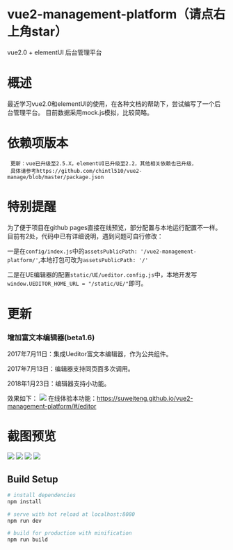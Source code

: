 # vue2-management-platform（请点右上角star）
vue2.0 + elementUI 后台管理平台

# 概述
最近学习vue2.0和elementUI的使用，在各种文档的帮助下，尝试编写了一个后台管理平台。
目前数据采用mock.js模拟，比较简略。
# 依赖项版本
  
     更新：vue已升级至2.5.X，elementUI已升级至2.2，其他相关依赖也已升级，
     具体请参考https://github.com/chintl510/vue2-manage/blob/master/package.json
     
     
# 特别提醒
 为了便于项目在github pages直接在线预览，部分配置与本地运行配置不一样。目前有2处，代码中已有详细说明，遇到问题可自行修改：
 
 一是在`config/index.js`中的`assetsPublicPath: '/vue2-management-platform/'`,本地打包可改为`assetsPublicPath: '/'`
 
 二是在UE编辑器的配置`static/UE/ueditor.config.js`中，本地开发写`window.UEDITOR_HOME_URL = "/static/UE/"`即可。
# 更新
### 增加富文本编辑器(beta1.6)

2017年7月11日：集成Ueditor富文本编辑器，作为公共组件。

2017年7月13日：编辑器支持同页面多次调用。

2018年1月23日：编辑器支持小功能。

效果如下：
![](http://images2015.cnblogs.com/blog/1023587/201707/1023587-20170711213454306-1844528970.png)
在线体验本功能：https://suweiteng.github.io/vue2-management-platform/#/editor
 
# 截图预览
![](http://images2015.cnblogs.com/blog/1023587/201704/1023587-20170417163412243-1686976549.png)
![](http://images2015.cnblogs.com/blog/1023587/201704/1023587-20170417163442727-1202100665.png)
![](http://images2015.cnblogs.com/blog/1023587/201704/1023587-20170417163508102-673769802.png)
![](http://images2015.cnblogs.com/blog/1023587/201704/1023587-20170424111627287-2091967244.gif)
## Build Setup

``` bash
# install dependencies
npm install

# serve with hot reload at localhost:8080
npm run dev

# build for production with minification
npm run build
```


